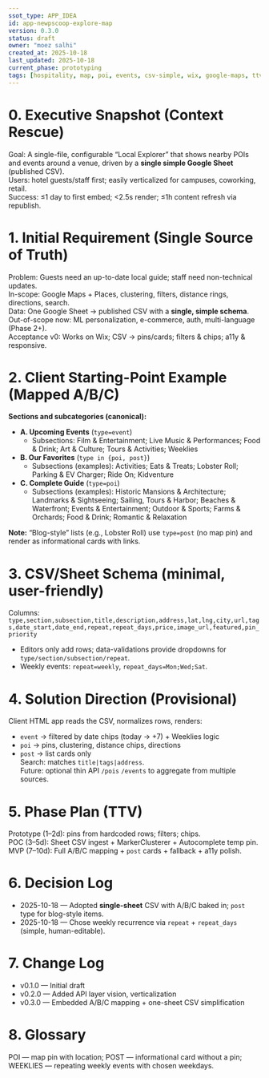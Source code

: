 ```yaml
---
ssot_type: APP_IDEA
id: app-newpscoop-explore-map
version: 0.3.0
status: draft
owner: "moez salhi"
created_at: 2025-10-18
last_updated: 2025-10-18
current_phase: prototyping
tags: [hospitality, map, poi, events, csv-simple, wix, google-maps, ttv]
---
```


# 0. Executive Snapshot (Context Rescue)
Goal: A single-file, configurable “Local Explorer” that shows nearby POIs and events around a venue, driven by a **single simple Google Sheet** (published CSV).  
Users: hotel guests/staff first; easily verticalized for campuses, coworking, retail.  
Success: ≤1 day to first embed; <2.5s render; ≤1h content refresh via republish.

# 1. Initial Requirement (Single Source of Truth)
Problem: Guests need an up-to-date local guide; staff need non-technical updates.  
In-scope: Google Maps + Places, clustering, filters, distance rings, directions, search.  
Data: One Google Sheet → published CSV with a **single, simple schema**.  
Out-of-scope now: ML personalization, e-commerce, auth, multi-language (Phase 2+).  
Acceptance v0: Works on Wix; CSV → pins/cards; filters & chips; a11y & responsive.

# 2. Client Starting-Point Example (Mapped A/B/C)
**Sections and subcategories (canonical):**
- **A. Upcoming Events** (`type=event`)
  - Subsections: Film & Entertainment; Live Music & Performances; Food & Drink; Art & Culture; Tours & Activities; Weeklies
- **B. Our Favorites** (`type in {poi, post}`)
  - Subsections (examples): Activities; Eats & Treats; Lobster Roll; Parking & EV Charger; Ride On; Kidventure
- **C. Complete Guide** (`type=poi`)
  - Subsections (examples): Historic Mansions & Architecture; Landmarks & Sightseeing; Sailing, Tours & Harbor; Beaches & Waterfront; Events & Entertainment; Outdoor & Sports; Farms & Orchards; Food & Drink; Romantic & Relaxation

**Note:** “Blog-style” lists (e.g., Lobster Roll) use `type=post` (no map pin) and render as informational cards with links.

# 3. CSV/Sheet Schema (minimal, user-friendly)
Columns:  
`type,section,subsection,title,description,address,lat,lng,city,url,tags,date_start,date_end,repeat,repeat_days,price,image_url,featured,pin_priority`  
- Editors only add rows; data-validations provide dropdowns for `type/section/subsection/repeat`.  
- Weekly events: `repeat=weekly`, `repeat_days=Mon;Wed;Sat`.

# 4. Solution Direction (Provisional)
Client HTML app reads the CSV, normalizes rows, renders:  
- `event` → filtered by date chips (today → +7) + Weeklies logic  
- `poi` → pins, clustering, distance chips, directions  
- `post` → list cards only  
Search: matches `title|tags|address`.  
Future: optional thin API `/pois` `/events` to aggregate from multiple sources.

# 5. Phase Plan (TTV)
Prototype (1–2d): pins from hardcoded rows; filters; chips.  
POC (3–5d): Sheet CSV ingest + MarkerClusterer + Autocomplete temp pin.  
MVP (7–10d): Full A/B/C mapping + `post` cards + fallback + a11y polish.

# 6. Decision Log
- 2025-10-18 — Adopted **single-sheet** CSV with A/B/C baked in; `post` type for blog-style items.
- 2025-10-18 — Chose weekly recurrence via `repeat` + `repeat_days` (simple, human-editable).

# 7. Change Log
- v0.1.0 — Initial draft  
- v0.2.0 — Added API layer vision, verticalization  
- v0.3.0 — Embedded A/B/C mapping + one-sheet CSV simplification

# 8. Glossary
POI — map pin with location; POST — informational card without a pin; WEEKLIES — repeating weekly events with chosen weekdays.
